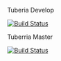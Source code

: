 


Tuberia Develop

[![Build Status](http://jenkins.innovandoperu.com/buildStatus/icon?job=Hero%2Fdevelop)](http://jenkins.innovandoperu.com/job/Hero/job/develop/)


Tuberria Master

[![Build Status](http://jenkins.innovandoperu.com/buildStatus/icon?job=Hero%2Fmaster)](http://jenkins.innovandoperu.com/job/Hero/job/master/)

